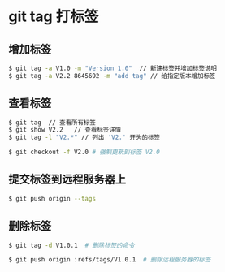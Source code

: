 # git tag 打标签

## 增加标签

```bash
$ git tag -a V1.0 -m "Version 1.0"  // 新建标签并增加标签说明
$ git tag -a V2.2 8645692 -m "add tag" // 给指定版本增加标签
```

## 查看标签

```bash
$ git tag  // 查看所有标签
$ git show V2.2   // 查看标签详情
$ git tag -l "V2.*" // 列出 'V2.' 开头的标签

$ git checkout -f V2.0 # 强制更新到标签 V2.0

```

## 提交标签到远程服务器上

```bash
$ git push origin --tags
```

## 删除标签

```bash
$ git tag -d V1.0.1  # 删除标签的命令

$ git push origin :refs/tags/V1.0.1  # 删除远程服务器的标签

```
